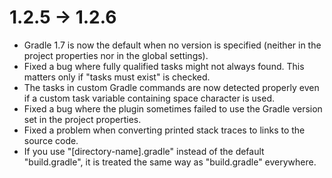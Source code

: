 # 1.2.5 -> 1.2.6

- Gradle 1.7 is now the default when no version is specified (neither in the project properties nor in the global settings).
- Fixed a bug where fully qualified tasks might not always found. This matters only if  "tasks must exist" is checked.
- The tasks in custom Gradle commands are now detected properly even if a custom task variable containing space character is used.
- Fixed a bug where the plugin sometimes failed to use the Gradle version set in the project properties.
- Fixed a problem when converting printed stack traces to links to the source code.
- If you use "[directory-name].gradle" instead of the default "build.gradle", it is treated the same way as "build.gradle" everywhere.

